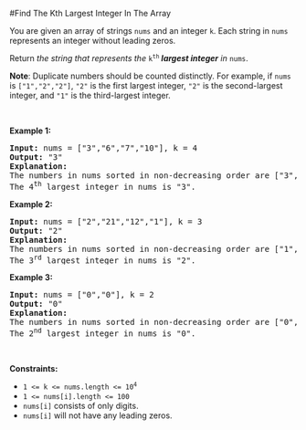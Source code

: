 #Find The Kth Largest Integer In The Array
<p>You are given an array of strings <code>nums</code> and an integer <code>k</code>. Each string in <code>nums</code> represents an integer without leading zeros.</p>
<p>Return <em>the string that represents the </em><code>k<sup>th</sup></code><em><strong> largest integer</strong> in </em><code>nums</code>.</p>
<p><strong>Note</strong>: Duplicate numbers should be counted distinctly. For example, if <code>nums</code> is <code>["1","2","2"]</code>, <code>"2"</code> is the first largest integer, <code>"2"</code> is the second-largest integer, and <code>"1"</code> is the third-largest integer.</p>
<p> </p>
<p><strong class="example">Example 1:</strong></p>
<pre><strong>Input:</strong> nums = ["3","6","7","10"], k = 4
<strong>Output:</strong> "3"
<strong>Explanation:</strong>
The numbers in nums sorted in non-decreasing order are ["3","6","7","10"].
The 4<sup>th</sup> largest integer in nums is "3".
</pre>
<p><strong class="example">Example 2:</strong></p>
<pre><strong>Input:</strong> nums = ["2","21","12","1"], k = 3
<strong>Output:</strong> "2"
<strong>Explanation:</strong>
The numbers in nums sorted in non-decreasing order are ["1","2","12","21"].
The 3<sup>rd</sup> largest integer in nums is "2".
</pre>
<p><strong class="example">Example 3:</strong></p>
<pre><strong>Input:</strong> nums = ["0","0"], k = 2
<strong>Output:</strong> "0"
<strong>Explanation:</strong>
The numbers in nums sorted in non-decreasing order are ["0","0"].
The 2<sup>nd</sup> largest integer in nums is "0".
</pre>
<p> </p>
<p><strong>Constraints:</strong></p>
<ul>
<li><code>1 &lt;= k &lt;= nums.length &lt;= 10<sup>4</sup></code></li>
<li><code>1 &lt;= nums[i].length &lt;= 100</code></li>
<li><code>nums[i]</code> consists of only digits.</li>
<li><code>nums[i]</code> will not have any leading zeros.</li>
</ul>
